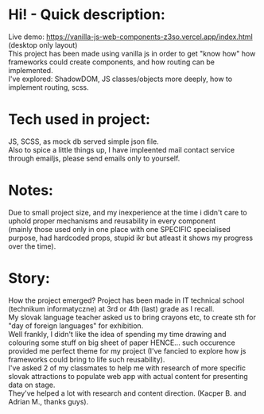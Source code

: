 # Hi! - Quick description:
Live demo: https://vanilla-js-web-components-z3so.vercel.app/index.html (desktop only layout) </br>
This project has been made using vanilla js in order to get "know how" how frameworks could create components, and how routing can be implemented. </br>
I've explored: ShadowDOM, JS classes/objects more deeply, how to implement routing, scss.

# Tech used in project:
JS, SCSS, as mock db served simple json file. </br>
Also to spice a little things up, I have impleented mail contact service through emailjs, please send emails only to yourself. 

# Notes: 
Due to small project size, and my inexperience at the time i didn't care to uphold proper mechanisms and reusability in every component </br>
(mainly those used only in one place with one SPECIFIC specialised purpose, had hardcoded props, stupid ikr but atleast it shows my progress over the time).

# Story: 
How the project emerged? Project has been made in IT technical school (technikum informatyczne) at 3rd or 4th (last) grade as I recall. <br/>
My slovak language teacher asked us to bring crayons etc, to create sth for "day of foreign languages" for exhibition. </br>
Well frankly, I didn't like the idea of spending my time drawing and colouring some stuff on big sheet of paper HENCE... such occurence provided me perfect theme for my project (I've fancied to explore how js frameworks could bring to life such reusability).</br>
I've asked 2 of my classmates to help me with research of more specific slovak attractions to populate web app with actual content for presenting data on stage. </br>
They've helped a lot with research and content direction. (Kacper B. and Adrian M., thanks guys).
